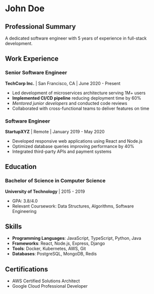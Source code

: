 # John Doe
## Professional Summary
A dedicated software engineer with 5 years of experience in full-stack development.

## Work Experience

### Senior Software Engineer
**TechCorp Inc.** | San Francisco, CA | June 2020 - Present
- Led development of microservices architecture serving 1M+ users
- **Implemented CI/CD pipeline** reducing deployment time by 60%
- *Mentored junior developers* and conducted code reviews
- Collaborated with cross-functional teams to deliver features on time

### Software Engineer
**StartupXYZ** | Remote | January 2019 - May 2020
- Developed responsive web applications using React and Node.js
- Optimized database queries improving performance by 40%
- Integrated third-party APIs and payment systems

## Education
### Bachelor of Science in Computer Science
**University of Technology** | 2015 - 2019
- GPA: 3.8/4.0
- Relevant Coursework: Data Structures, Algorithms, Software Engineering

## Skills
- **Programming Languages**: JavaScript, TypeScript, Python, Java
- **Frameworks**: React, Node.js, Express, Django
- **Tools**: Docker, Kubernetes, AWS, Git
- **Databases**: PostgreSQL, MongoDB, Redis

## Certifications
- AWS Certified Solutions Architect
- Google Cloud Professional Developer
